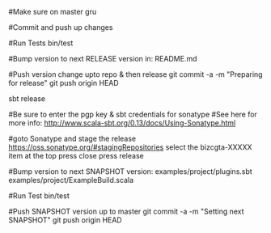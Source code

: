 


#Make sure on master
gru

#Commit and push up changes

#Run Tests
bin/test

#Bump version to next RELEASE version in:
  README.md

#Push version change upto repo & then release
git commit -a -m "Preparing for release"
git push origin HEAD

sbt release

#Be sure to enter the pgp key & sbt credentials for sonatype
#See here for more info: http://www.scala-sbt.org/0.13/docs/Using-Sonatype.html

#goto Sonatype and stage the release
https://oss.sonatype.org/#stagingRepositories
select the bizcgta-XXXXX item at the top
press close
press release

#Bump version to next SNAPSHOT version:
  examples/project/plugins.sbt
  examples/project/ExampleBuild.scala

#Run Test
bin/test

#Push SNAPSHOT version up to master
git commit -a -m "Setting next SNAPSHOT"
git push origin HEAD


